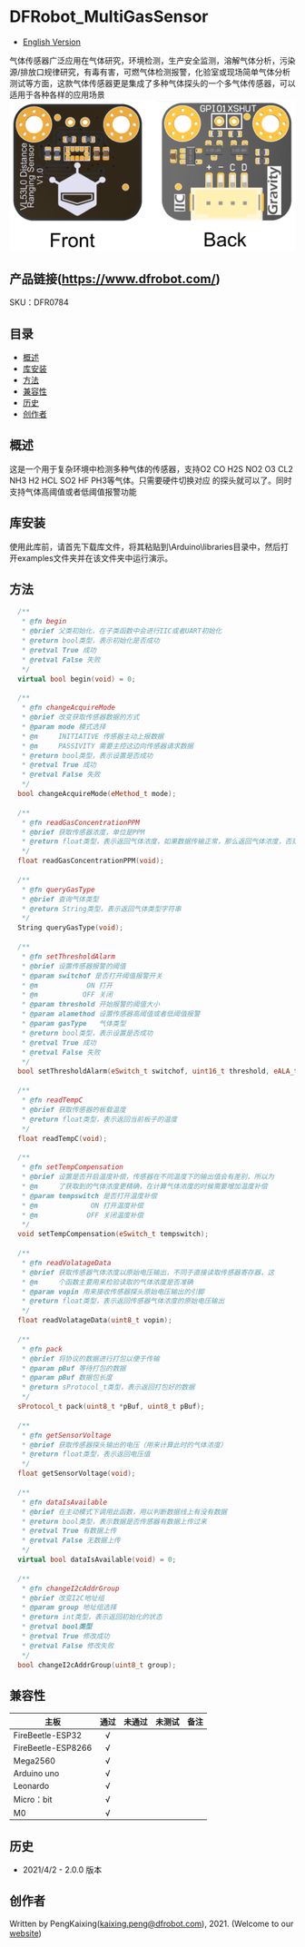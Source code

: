 # DFRobot_MultiGasSensor
- [English Version](./README.md)

气体传感器广泛应用在气体研究，环境检测，生产安全监测，溶解气体分析，污染源/排放口规律研究，有毒有害，可燃气体检测报警，化验室或现场简单气体分析测试等方面，这款气体传感器更是集成了多种气体探头的一个多气体传感器，可以适用于各种各样的应用场景
![正反面svg效果图](./resources/images/DFR0784.png)

## 产品链接(https://www.dfrobot.com/)

SKU：DFR0784

## 目录

* [概述](#概述)
* [库安装](#库安装)
* [方法](#方法)
* [兼容性](#兼容性y)
* [历史](#历史)
* [创作者](#创作者)

## 概述

这是一个用于复杂环境中检测多种气体的传感器，支持O2 CO H2S 
NO2 O3 CL2 NH3 H2 HCL SO2 HF PH3等气体。只需要硬件切换对应
的探头就可以了。同时支持气体高阈值或者低阈值报警功能

## 库安装

使用此库前，请首先下载库文件，将其粘贴到\Arduino\libraries目录中，然后打开examples文件夹并在该文件夹中运行演示。

## 方法

```C++
  /**
   * @fn begin
   * @brief 父类初始化，在子类函数中会进行IIC或者UART初始化
   * @return bool类型，表示初始化是否成功
   * @retval True 成功
   * @retval False 失败
   */
  virtual bool begin(void) = 0;

  /**
   * @fn changeAcquireMode
   * @brief 改变获取传感器数据的方式
   * @param mode 模式选择
   * @n     INITIATIVE 传感器主动上报数据
   * @n     PASSIVITY 需要主控这边向传感器请求数据
   * @return bool类型，表示设置是否成功
   * @retval True 成功
   * @retval False 失败
   */
  bool changeAcquireMode(eMethod_t mode);

  /**
   * @fn readGasConcentrationPPM
   * @brief 获取传感器浓度，单位是PPM
   * @return float类型，表示返回气体浓度，如果数据传输正常，那么返回气体浓度，否则，返回0.0
   */
  float readGasConcentrationPPM(void);

  /**
   * @fn queryGasType
   * @brief 查询气体类型
   * @return String类型，表示返回气体类型字符串
   */
  String queryGasType(void);

  /**
   * @fn setThresholdAlarm
   * @brief 设置传感器报警的阈值
   * @param switchof 是否打开阈值报警开关
   * @n            ON 打开     
   * @n           OFF 关闭
   * @param threshold 开始报警的阈值大小
   * @param alamethod 设置传感器高阈值或者低阈值报警
   * @param gasType   气体类型
   * @return bool类型，表示设置是否成功
   * @retval True 成功
   * @retval False 失败
   */
  bool setThresholdAlarm(eSwitch_t switchof, uint16_t threshold, eALA_t alamethod, String gasType);

  /**
   * @fn readTempC
   * @brief 获取传感器的板载温度
   * @return float类型，表示返回当前板子的温度
   */
  float readTempC(void);

  /**
   * @fn setTempCompensation
   * @brief 设置是否开启温度补偿，传感器在不同温度下的输出值会有差别，所以为
   * @n     了获取到的气体浓度更精确，在计算气体浓度的时候需要增加温度补偿
   * @param tempswitch 是否打开温度补偿
   * @n             ON 打开温度补偿
   * @n            OFF 关闭温度补偿
   */
  void setTempCompensation(eSwitch_t tempswitch);

  /**
   * @fn readVolatageData
   * @brief 获取传感器气体浓度以原始电压输出，不同于直接读取传感器寄存器，这
   * @n     个函数主要用来检验读取的气体浓度是否准确
   * @param vopin 用来接收传感器探头原始电压输出的引脚
   * @return float类型，表示返回传感器气体浓度的原始电压输出
   */
  float readVolatageData(uint8_t vopin);

  /**
   * @fn pack
   * @brief 将协议的数据进行打包以便于传输
   * @param pBuf 等待打包的数据
   * @param pBuf 数据包长度  
   * @return sProtocol_t类型，表示返回打包好的数据
   */
  sProtocol_t pack(uint8_t *pBuf, uint8_t pBuf);

  /**
   * @fn getSensorVoltage
   * @brief 获取传感器探头输出的电压（用来计算此时的气体浓度）
   * @return float类型，表示返回电压值
   */
  float getSensorVoltage(void);

  /**
   * @fn dataIsAvailable
   * @brief 在主动模式下调用此函数，用以判断数据线上有没有数据
   * @return bool类型，表示数据是否传感器有数据上传过来
   * @retval True 有数据上传
   * @retval False 无数据上传
   */
  virtual bool dataIsAvailable(void) = 0;

  /**
   * @fn changeI2cAddrGroup
   * @brief 改变I2C地址组
   * @param group 地址组选择
   * @return int类型，表示返回初始化的状态
   * @retval bool类型
   * @retval True 修改成功
   * @retval False 修改失败
   */
  bool changeI2cAddrGroup(uint8_t group);
```
## 兼容性

主板               | 通过  | 未通过   | 未测试   | 备注
------------------ | :----------: | :----------: | :---------: | -----
FireBeetle-ESP32  |      √       |             |            | 
FireBeetle-ESP8266|      √       |              |             | 
Mega2560  |      √       |             |            | 
Arduino uno |       √      |             |            | 
Leonardo  |      √       |              |             | 
Micro：bit  |      √       |              |             | 
M0  |      √       |              |             | 

## 历史

- 2021/4/2 - 2.0.0 版本

## 创作者

Written by PengKaixing(kaixing.peng@dfrobot.com), 2021. (Welcome to our [website](https://www.dfrobot.com/))